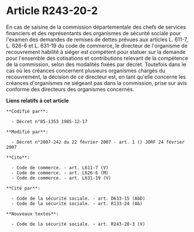 # Article R243-20-2

En cas de saisine de la commission départementale des chefs de services financiers et des représentants des organismes de
sécurité sociale pour l'examen des demandes de remises de dettes prévues aux articles L. 611-7, L. 626-6 et L. 631-19 du code
de commerce, le directeur de l'organisme de recouvrement habilité à siéger est compétent pour statuer sur la demande pour
l'ensemble des cotisations et contributions relevant de la compétence de la commission, selon des modalités fixées par
décret. Toutefois dans le cas où les créances concernent plusieurs organismes chargés du recouvrement, la décision de ce
directeur est, en tant qu'elle concerne les créances d'organismes ne siégeant pas dans la commission, prise sur avis conforme
des directeurs des organismes concernés.

**Liens relatifs à cet article**

	**Codifié par**:

	  - Décret n°85-1353 1985-12-17

	**Modifié par**:

	  - Décret n°2007-242 du 22 février 2007 - art. 1 () JORF 24 février 2007

	**Cite**:

	  - Code de commerce. - art. L611-7 (V)
	  - Code de commerce. - art. L626-6 (M)
	  - Code de commerce. - art. L631-19 (V)

	**Cité par**:

	  - Code de la sécurité sociale. - art. D633-15 (AbD)
	  - Code de la sécurité sociale. - art. R133-24 (Ab)

	**Nouveaux textes**:

	  - Code de la sécurité sociale. - art. R243-20-3 (V)
